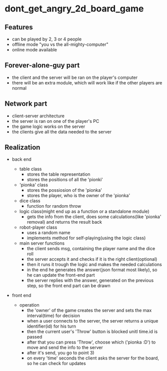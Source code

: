 # dont_get_angry_2d_board_game
Features
---------
- can be played by 2, 3 or 4 people
- offline mode "you vs the all-mighty-computer"
- online mode available

Forever-alone-guy part
----------------------
- the client and the server will be ran on the player's computer
- there will be an extra module, which will work like if the other players are normal

Network part
------------
- client-server architecture
- the server is ran on one of the player's PC
- the game logic works on the server
- the clients give all the data needed to the server


Realization
----------
- back end
  - table class
    - stores the table representation
    - stores the positions of all the 'pionki'
  - 'pionka' class
    - stores the possiosion of the 'pionka'
    - stores the player, who is the owner of the 'pionka'
  - dice class
    - function for random throw
  - logic class(might end up as a function or a standalone module)
    - gets the info from the client, does some calculations(like 'pionka' removal) and returns the result back
  - robot-player class
    - uses a random name
    - implements method for self-playing(using the logic class)
  - main server functions
    - the client sends msg, containing the player name and the dice roll
    - the server accepts it and checks if it is the right client(optional)
    - then it runs it trough the logic and makes the needed calculations
    - in the end he generates the answer(json format most likely), so he can update the front-end part
    - the server replies with the answer, generated on the previous step, so the front end part can be drawn


- front end
  - operation
    - the 'owner' of the game creates the server and sets the max interval(time) for decision
    - when a user connects to the server, the server returns a unique identifier(id) for his turn
    - then the current user's 'Throw' button is blocked unitl time.id is passed
    - after that you can press 'Throw', choose which ('pionka :D') to move and send the info to the server
    - after it's send, you go to point 3)
    - on every 'time' seconds the client asks the server for the board, so he can check for updates

